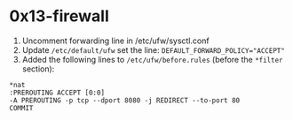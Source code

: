 # 0x13-firewall


1. Uncomment forwarding line in /etc/ufw/sysctl.conf
2. Update `/etc/default/ufw` set the line: `DEFAULT_FORWARD_POLICY="ACCEPT"`
3. Added the following lines to `/etc/ufw/before.rules` (before the `*filter` section):
```
*nat
:PREROUTING ACCEPT [0:0]
-A PREROUTING -p tcp --dport 8080 -j REDIRECT --to-port 80
COMMIT
```
